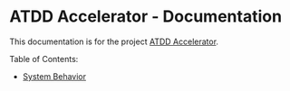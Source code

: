 # ATDD Accelerator - Documentation

This documentation is for the project [ATDD Accelerator](https://github.com/optivem/atdd-accelerator).

Table of Contents:
- [System Behavior](system-behavior.md)
